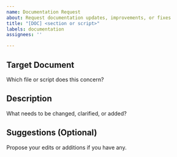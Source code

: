```yaml
---
name: Documentation Request
about: Request documentation updates, improvements, or fixes
title: "[DOC] <section or script>"
labels: documentation
assignees: ''

---
```


## Target Document
Which file or script does this concern?

## Description
What needs to be changed, clarified, or added?

## Suggestions (Optional)
Propose your edits or additions if you have any.
